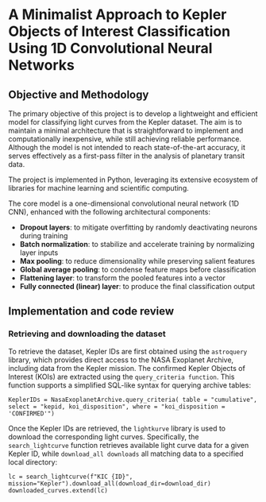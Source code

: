 # A Minimalist Approach to Kepler Objects of Interest Classification Using 1D Convolutional Neural Networks

## Objective and Methodology

The primary objective of this project is to develop a lightweight and efficient model for classifying light curves from the Kepler dataset. The aim is to maintain a minimal architecture that is straightforward to implement and computationally inexpensive, while still achieving reliable performance. Although the model is not intended to reach state-of-the-art accuracy, it serves effectively as a first-pass filter in the analysis of planetary transit data.

The project is implemented in Python, leveraging its extensive ecosystem of libraries for machine learning and scientific computing.

The core model is a one-dimensional convolutional neural network (1D CNN), enhanced with the following architectural components:

- **Dropout layers**: to mitigate overfitting by randomly deactivating neurons during training  
- **Batch normalization**: to stabilize and accelerate training by normalizing layer inputs  
- **Max pooling**: to reduce dimensionality while preserving salient features  
- **Global average pooling**: to condense feature maps before classification  
- **Flattening layer**: to transform the pooled features into a vector  
- **Fully connected (linear) layer**: to produce the final classification output

## Implementation and code review

### Retrieving and downloading the dataset

To retrieve the dataset, Kepler IDs are first obtained using the ```astroquery``` library, which provides direct access to the NASA Exoplanet Archive, including data from the Kepler mission. 
The confirmed Kepler Objects of Interest (KOIs) are extracted using the ```query_criteria function```. This function supports a simplified SQL-like syntax for querying archive tables: 
```
KeplerIDs = NasaExoplanetArchive.query_criteria( table = "cumulative", select = "kepid, koi_disposition", where = "koi_disposition = 'CONFIRMED'")
```

Once the Kepler IDs are retrieved, the ```lightkurve``` library is used to download the corresponding light curves. 
Specifically, the ```search_lightcurve``` function retrieves available light curve data for a given Kepler ID, while ```download_all downloads``` all matching data to a specified local directory:
```
lc = search_lightcurve(f"KIC {ID}", mission="Kepler").download_all(download_dir=download_dir)  
downloaded_curves.extend(lc)
```
